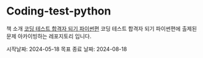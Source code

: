 # Coding-test-python

책 소개 [코딩 테스트 합격자 되기 파이썬편](https://product.kyobobook.co.kr/detail/S000210881884)
코딩 테스트 합격자 되기 파이썬편에 출제된 문제 아카이빙하는 레포지토리 입니다.

시작날짜: 2024-05-18
목표 종료 날짜: 2024-08-18
